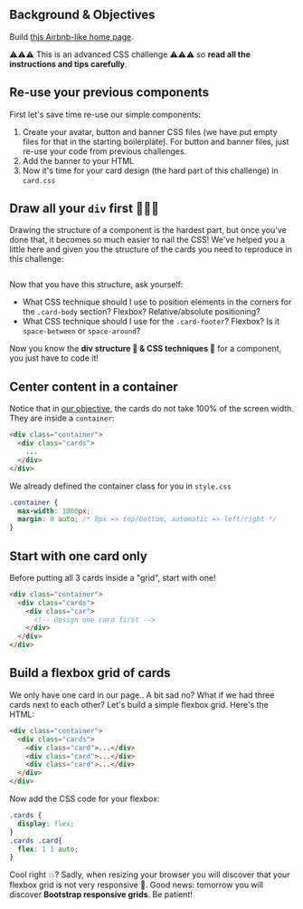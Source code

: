 ## Background & Objectives

Build <a href="http://lewagon.github.io/html-css-challenges/10-homepage-with-cards/" target="_blank">this Airbnb-like home page</a>.

⚠️⚠️⚠️ This is an advanced CSS challenge ⚠️⚠️⚠️ so **read all the instructions and tips carefully**.

## Re-use your previous components

First let's save time re-use our simple components:

1. Create your avatar, button and banner CSS files (we have put empty files for that in the starting boilerplate). For button and banner files, just re-use your code from previous challenges.
2. Add the banner to your HTML
2. Now it's time for your card design (the hard part of this challenge) in `card.css`

## Draw all your `div` first 🎨🎨🎨

Drawing the structure of a component is the hardest part, but once you've done that, it becomes so much easier to nail the CSS! We've helped you a little here and given you the structure of the cards you need to reproduce in this challenge:

<div class="text-center">
  <img src="https://raw.githubusercontent.com/lewagon/fullstack-images/master/frontend/card-design.png" alt="">
</div>

Now that you have this structure, ask yourself:

- What CSS technique should I use to position elements in the corners for the `.card-body` section? Flexbox? Relative/absolute positioning?
- What CSS technique should I use for the `.card-footer`? Flexbox? Is it `space-between` or `space-around`?

Now you know the **div structure 📐 & CSS techniques 🚀** for a component, you just have to code it!


## Center content in a container

Notice that in [our objective](http://lewagon.github.io/html-css-challenges/10-homepage-with-cards/), the cards do not take 100% of the screen width. They are inside a `container`:

```html
<div class="container">
  <div class="cards">
    ...
  </div>
</div>
```

We already defined the container class for you in `style.css`

```css
.container {
  max-width: 1000px;
  margin: 0 auto; /* 0px => top/bottom, automatic => left/right */
}
```

## Start with one card only

Before putting all 3 cards inside a "grid", start with one!

```html
<div class="container">
  <div class="cards">
    <div class="car">
      <!-- design one card first -->
    </div>
  </div>
</div>
```


## Build a flexbox grid of cards

We only have one card in our page.. A bit sad no? What if we had three cards next to each other? Let's build a simple flexbox grid. Here's the HTML:

```html
<div class="container">
  <div class="cards">
    <div class="card">...</div>
    <div class="card">...</div>
    <div class="card">...</div>
  </div>
</div>
```

Now add the CSS code for your flexbox:

```css
.cards {
  display: flex;
}
.cards .card{
  flex: 1 1 auto;
}
```

Cool right 💥? Sadly, when resizing your browser you will discover that your flexbox grid is not very responsive 😬. Good news: tomorrow you will discover **Bootstrap responsive grids**. Be patient!
